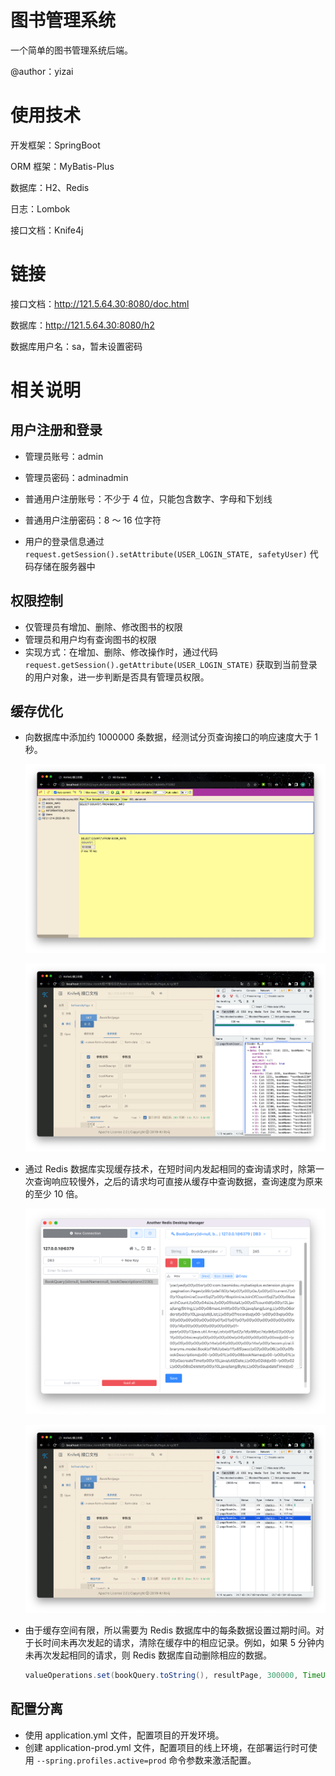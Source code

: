 # **图书管理系统**

一个简单的图书管理系统后端。

@author：yizai

# 使用技术

开发框架：SpringBoot

ORM 框架：MyBatis-Plus

数据库：H2、Redis

日志：Lombok

接口文档：Knife4j

# 链接

接口文档：http://121.5.64.30:8080/doc.html

数据库：http://121.5.64.30:8080/h2

数据库用户名：sa，暂未设置密码

# 相关说明

## 用户注册和登录

- 管理员账号：admin
- 管理员密码：adminadmin

- 普通用户注册账号：不少于 4 位，只能包含数字、字母和下划线
- 普通用户注册密码：8 ～ 16 位字符
- 用户的登录信息通过 `request.getSession().setAttribute(USER_LOGIN_STATE, safetyUser)` 代码存储在服务器中

## 权限控制

- 仅管理员有增加、删除、修改图书的权限
- 管理员和用户均有查询图书的权限
- 实现方式：在增加、删除、修改操作时，通过代码 `request.getSession().getAttribute(USER_LOGIN_STATE)` 获取到当前登录的用户对象，进一步判断是否具有管理员权限。

## 缓存优化

- 向数据库中添加约 1000000 条数据，经测试分页查询接口的响应速度大于 1 秒。

  ![image-20221029191316370](./illustrates/image-20221029191316370.png)

  ![image-20221029190555313](./illustrates/image-20221029190555313.png)

- 通过 Redis 数据库实现缓存技术，在短时间内发起相同的查询请求时，除第一次查询响应较慢外，之后的请求均可直接从缓存中查询数据，查询速度为原来的至少 10 倍。

  ![image-20221029190635521](./illustrates/image-20221029190635521.png)

  ![image-20221029190713300](./illustrates/image-20221029190713300.png)

- 由于缓存空间有限，所以需要为 Redis 数据库中的每条数据设置过期时间。对于长时间未再次发起的请求，清除在缓存中的相应记录。例如，如果 5 分钟内未再次发起相同的请求，则 Redis 数据库自动删除相应的数据。

  ```java
  valueOperations.set(bookQuery.toString(), resultPage, 300000, TimeUnit.MILLISECONDS);
  ```

  

## 配置分离

- 使用 application.yml 文件，配置项目的开发环境。
- 创建 application-prod.yml 文件，配置项目的线上环境，在部署运行时可使用 `--spring.profiles.active=prod` 命令参数来激活配置。